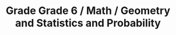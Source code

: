 ---
title: "Grade Grade 6 / Math / Geometry and Statistics and Probability"
subject: "math"
grade: "6"
area: "gsp"
next_steps:
  - instructions: "With your student, look at the price and the net weight of boxes of cereal. Decide which cereal costs the least per ounce. Find the temperatures of 5 cities (some negative) to analyze on a number line, and examine absolute value as a distance. "
  - instructions: "With your student, discuss why you would rewrite expressions in different forms; for example, to visualize percentage increases. "
  - instructions: "With your student, solve multi-step problems with three-dimensional figures; for example, the volume of a cylinder given its height and surface area. "
  - instructions: "With your student, solve multi-step problems using different mathematical models and discuss the advantages of each model. ∙With your student, discuss complex problems that were solved incorrectly. Develop explanations for better solution paths."
---